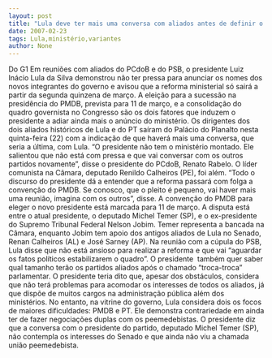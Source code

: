 ```yaml
---
layout: post
title: "Lula deve ter mais uma conversa com aliados antes de definir o ministério "
date: 2007-02-23
tags: Lula,ministério,variantes
author: None
---
```

Do G1
Em reuniões com aliados do PCdoB e do PSB, o presidente Luiz Inácio Lula da Silva demonstrou não ter pressa para anunciar os nomes dos novos integrantes do governo e avisou que a reforma ministerial só sairá a partir da segunda quinzena de março.
A eleição para a sucessão na presidência do PMDB, prevista para 11 de março, e a consolidação do quadro governista no Congresso são os dois fatores que induzem o presidente a adiar ainda mais o anúncio do ministério. 
Os dirigentes dos dois aliados históricos de Lula e do PT saíram do Palácio do Planalto nesta quinta-feira (22) com a indicação de que haverá mais uma conversa, que seria a última, com Lula.&nbsp;“O presidente não tem o ministério montado. Ele salientou que não está com pressa e que vai conversar com os outros partidos novamente”, disse o presidente do PCdoB, Renato Rabelo. 
O líder comunista na Câmara, deputado Renildo Calheiros (PE), foi além. “Todo o discurso do presidente dá a entender que a reforma passará com folga a convenção do PMDB. Se conosco, que o pleito é pequeno, vai haver mais uma reunião, imagina com os outros”, disse. 
A convenção do PMDB para eleger o novo presidente está marcada para 11 de março. A disputa está entre o atual presidente, o deputado Michel Temer (SP), e o ex-presidente do Supremo Tribunal Federal Nelson Jobim. Temer representa a bancada na Câmara, enquanto Jobim tem apoio dos antigos aliados de Lula no Senado, Renan Calheiros (AL) e José Sarney (AP). 
Na reunião com a cúpula do PSB, Lula disse que não está ansioso para realizar a reforma e que vai “aguardar os fatos políticos estabilizarem o quadro”. O presidente&nbsp; também quer saber qual tamanho terão os partidos aliados após o chamado “troca-troca” parlamentar. 
O presidente teria dito que, apesar dos obstáculos, considera que não terá problemas para acomodar os interesses de todos os aliados, já que dispõe de muitos cargos na administração pública além dos ministérios. 
No entanto, na vitrine do governo, Lula considera dois os focos de maiores dificuldades: PMDB e PT. Ele demonstra contrariedade em ainda ter de fazer negociações duplas com os peemedebistas. O presidente diz que a conversa com o presidente do partido, deputado Michel Temer (SP), não contempla os interesses do Senado e que ainda não viu a chamada união peemedebista. 